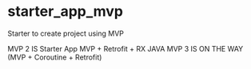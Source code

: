 # starter_app_mvp
Starter to create project using MVP

MVP 2 IS Starter App MVP + Retrofit + RX JAVA
MVP 3 IS ON THE WAY (MVP + Coroutine + Retrofit)
